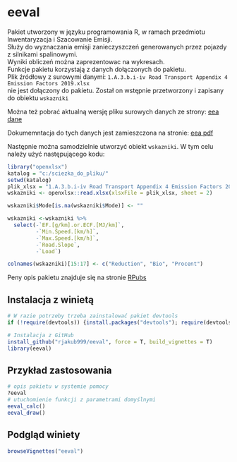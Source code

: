 
<!-- README.md is generated from README.Rmd. Please edit that file -->

# eeval

Pakiet utworzony w języku programowania R, w ramach przedmiotu
Inwentaryzacja i Szacowanie Emisji.  
Służy do wyznaczania emisji zanieczyszczeń generowanych przez pojazdy z
silnikami spalinowymi.  
Wyniki obliczeń można zaprezentowac na wykresach.  
Funkcje pakietu korzystają z danych dołączonych do pakietu.  
Plik źródłowy z surowymi danymi: `1.A.3.b.i-iv Road Transport Appendix 4
Emission Factors 2019.xlsx`  
nie jest dołączony do pakietu. Został on wstępnie przetworzony i
zapisany do obiektu `wskazniki`

Można też pobrać aktualną wersję pliku surowych danych ze strony: [eea
dane](https://www.eea.europa.eu/publications/emep-eea-guidebook-2019/part-b-sectoral-guidance-chapters/1-energy/1-a-combustion/road-transport-appendix-4-emission/view)

Dokumemntacja do tych danych jest zamieszczona na stronie: [eea
pdf](https://www.eea.europa.eu/publications/emep-eea-guidebook-2019/part-b-sectoral-guidance-chapters/1-energy/1-a-combustion/1-a-3-b-i/view)

Następnie można samodzielnie utworzyć obiekt `wskazniki`. W tym celu
należy użyć następującego kodu:

``` r
library("openxlsx")
katalog = "c:/sciezka_do_pliku/"
setwd(katalog)
plik_xlsx = "1.A.3.b.i-iv Road Transport Appendix 4 Emission Factors 2019.xlsx"
wskazniki <- openxlsx::read.xlsx(xlsxFile = plik_xlsx, sheet = 2)

wskazniki$Mode[is.na(wskazniki$Mode)] <- ""

wskazniki <-wskazniki %>% 
  select(-`EF.[g/km].or.ECF.[MJ/km]`,
         -`Min.Speed.[km/h]`,
         -`Max.Speed.[km/h]`,
         -`Road.Slope`,
         -`Load`)

colnames(wskazniki)[15:17] <- c("Reduction", "Bio", "Procent")
```

Peny opis pakietu znajduje się na stronie
[RPubs](https://rpubs.com/rjakub/eeval_winieta)

## Instalacja z winietą

``` r
# W razie potrzeby trzeba zainstalować pakiet devtools
if (!require(devtools)) {install.packages("devtools"); require(devtools)}

# Instalacja z GitHub
install_github("rjakub999/eeval", force = T, build_vignettes = T)
library(eeval)
```

## Przykład zastosowania

``` r
# opis pakietu w systemie pomocy 
?eeval
# utuchomienie funkcji z parametrami domyślnymi
eeval_calc()
eeval_draw()
```

## Podgląd winiety

``` r
browseVignettes("eeval")
```
